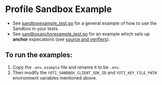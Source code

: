 # Profile Sandbox Example

- See [sandboxexample_test.go](sandboxexample_test.go) for a general example of how to use the Sandbox in your tests.
- See [sandboxanchorexample_test.go](sandboxanchorexample_test.go) for an example which sets up **anchor** expecations (see [source and verifiers](https://developers.yoti.com/yoti/knowledge-base-hub#source-and-verifiers)).

## To run the examples:
1. Copy the `.env.example` file and rename it to be `.env`.
1. Then modify the `YOTI_SANDBOX_CLIENT_SDK_ID` and `YOTI_KEY_FILE_PATH` environment variables mentioned above.
